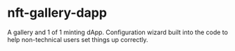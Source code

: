 # nft-gallery-dapp
A gallery and 1 of 1 minting dApp. Configuration wizard built into the code to help non-technical users set things up correctly. 
